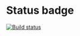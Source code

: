 # Status badge
[![Build status](https://ci.appveyor.com/api/projects/status/4rbpxnyad5i071c5?svg=true)](https://ci.appveyor.com/project/AlexeyKur/testing)